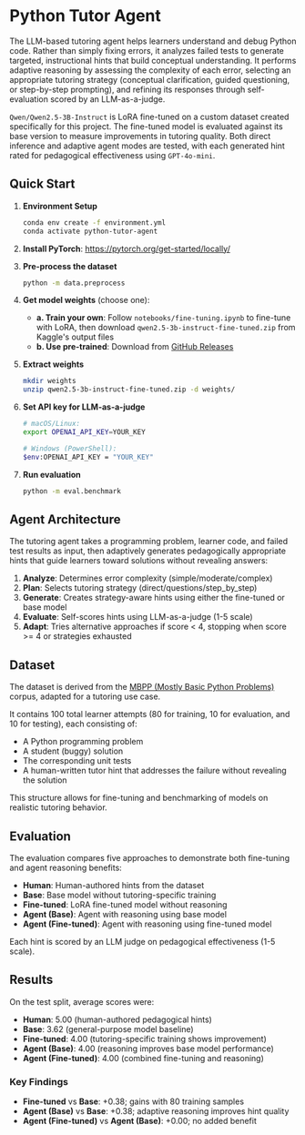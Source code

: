 # Python Tutor Agent

The LLM-based tutoring agent helps learners understand and debug Python code. Rather than simply fixing errors, it analyzes failed tests to generate targeted, instructional hints that build conceptual understanding. It performs adaptive reasoning by assessing the complexity of each error, selecting an appropriate tutoring strategy (conceptual clarification, guided questioning, or step-by-step prompting), and refining its responses through self-evaluation scored by an LLM-as-a-judge.

`Qwen/Qwen2.5-3B-Instruct` is LoRA fine-tuned on a custom dataset created specifically for this project. The fine-tuned model is evaluated against its base version to measure improvements in tutoring quality. Both direct inference and adaptive agent modes are tested, with each generated hint rated for pedagogical effectiveness using `GPT-4o-mini`.

## Quick Start

1. **Environment Setup**
   ```bash
   conda env create -f environment.yml
   conda activate python-tutor-agent
   ```

2. **Install PyTorch**: https://pytorch.org/get-started/locally/

3. **Pre-process the dataset**
   ```bash
   python -m data.preprocess
   ```

4. **Get model weights** (choose one):
   - **a. Train your own**: Follow `notebooks/fine-tuning.ipynb` to fine-tune with LoRA, then download `qwen2.5-3b-instruct-fine-tuned.zip` from Kaggle's output files
   - **b. Use pre-trained**: Download from [GitHub Releases](https://github.com/condainit/python-tutor-agent/releases)

5. **Extract weights**
   ```bash
   mkdir weights
   unzip qwen2.5-3b-instruct-fine-tuned.zip -d weights/
   ```

6. **Set API key for LLM-as-a-judge**
   ```bash
   # macOS/Linux:
   export OPENAI_API_KEY=YOUR_KEY
   
   # Windows (PowerShell):
   $env:OPENAI_API_KEY = "YOUR_KEY"
   ```

7. **Run evaluation**
   ```bash
   python -m eval.benchmark
   ```

## Agent Architecture

The tutoring agent takes a programming problem, learner code, and failed test results as input, then adaptively generates pedagogically appropriate hints that guide learners toward solutions without revealing answers:

1. **Analyze**: Determines error complexity (simple/moderate/complex)
2. **Plan**: Selects tutoring strategy (direct/questions/step_by_step) 
3. **Generate**: Creates strategy-aware hints using either the fine-tuned or base model
4. **Evaluate**: Self-scores hints using LLM-as-a-judge (1-5 scale)
5. **Adapt**: Tries alternative approaches if score < 4, stopping when score >= 4 or strategies exhausted

## Dataset

The dataset is derived from the [MBPP (Mostly Basic Python Problems)](https://huggingface.co/datasets/google-research-datasets/mbpp) corpus, adapted for a tutoring use case.

It contains 100 total learner attempts (80 for training, 10 for evaluation, and 10 for testing), each consisting of:
   - A Python programming problem
   - A student (buggy) solution
   - The corresponding unit tests
   - A human-written tutor hint that addresses the failure without revealing the solution

This structure allows for fine-tuning and benchmarking of models on realistic tutoring behavior.

## Evaluation

The evaluation compares five approaches to demonstrate both fine-tuning and agent reasoning benefits:

- **Human**: Human-authored hints from the dataset
- **Base**: Base model without tutoring-specific training
- **Fine-tuned**: LoRA fine-tuned model without reasoning
- **Agent (Base)**: Agent with reasoning using base model
- **Agent (Fine-tuned)**: Agent with reasoning using fine-tuned model

Each hint is scored by an LLM judge on pedagogical effectiveness (1-5 scale).

## Results

On the test split, average scores were:
- **Human**: 5.00 (human-authored pedagogical hints)
- **Base**: 3.62 (general-purpose model baseline)
- **Fine-tuned**: 4.00 (tutoring-specific training shows improvement)
- **Agent (Base)**: 4.00 (reasoning improves base model performance)
- **Agent (Fine-tuned)**: 4.00 (combined fine-tuning and reasoning)

### Key Findings

- **Fine-tuned** vs **Base**: +0.38; gains with 80 training samples
- **Agent (Base)** vs **Base**: +0.38; adaptive reasoning improves hint quality
- **Agent (Fine-tuned)** vs **Agent (Base)**: +0.00; no added benefit